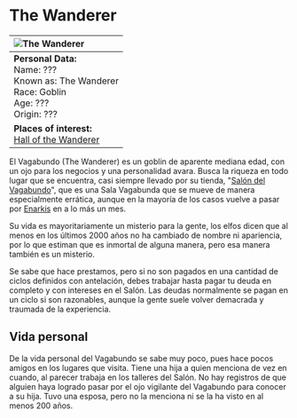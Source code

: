 # The Wanderer

|![The Wanderer](https://cdnb.artstation.com/p/assets/images/images/023/861/713/small/inka-schulz-dnd-goblin.jpg?1580578232\|70%)|
|:---|
|**Personal Data:**<br> Name: ??? <br> Known as: The Wanderer<br> Race: Goblin<br> Age: ???<br> Origin: ???<br>|
|**Places of interest:**<br> [Hall of the Wanderer](..\Places\Hall_of_the_Wanderer.md)|

El Vagabundo (The Wanderer) es un goblin de aparente mediana edad, con un ojo para los negocios y una personalidad avara. Busca la riqueza en todo lugar que se encuentra, casi siempre llevado por su tienda, "[Salón del Vagabundo](..\Places\Hall_of_the_Wanderer.md)", que es una Sala Vagabunda que se mueve de manera especialmente errática, aunque en la mayoría de los casos vuelve a pasar por [Enarkis](..\Places\Enarkis.md) en a lo más un mes.

 Su vida es mayoritariamente un misterio para la gente, los elfos dicen que al menos en los últimos 2000 años no ha cambiado de nombre ni apariencia, por lo que estiman que es inmortal de alguna manera, pero esa manera también es un misterio.
 
Se sabe que hace prestamos, pero si no son pagados en una cantidad de ciclos definidos con antelación, debes trabajar hasta pagar tu deuda en completo y con intereses en el Salón. Las deudas normalmente se pagan en un ciclo si son razonables, aunque la gente suele volver demacrada y traumada de la experiencia.
## Vida personal
De la vida personal del Vagabundo se sabe muy poco, pues hace pocos amigos en los lugares que visita. 
Tiene una hija a quien menciona de vez en cuando, al parecer trabaja en los talleres del Salón. No hay registros de que alguien haya logrado pasar por el ojo vigilante del Vagabundo para conocer a su hija.
Tuvo una esposa, pero no la menciona ni se la ha visto en al menos 200 años. 
